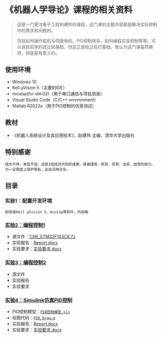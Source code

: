 # 《机器人学导论》课程的相关资料

> 这是一门更注重于工程和硬件的课程，这门课的主题内容都是解决实际控制中的需求和问题的。
>
> 包括如何操作舵机与伺服电机，PID控制体系，如何编程实现控制等等。可以说目前学的还比较基础，但这正是给之后打基础。我认为这门课虽然麻烦，但是是有意义的。

## 使用环境

* Windows 10
* Keil µVision 5（主要的IDE）
* mcuisp(for stm32)（用于串口通信与项目烧录）
* Visual Studio Code（C/C++ environment）
* Matlab R2022a（用于PID控制的仿真测试）

## 教材

* 《机器人系统设计及其应用技术》，赵建伟 主编，清华大学出版社

## 特别感谢

    独木不林，单弦不音，这是1组成员共同的成果。感谢捷哥、帆哥、铓哥、龙哥、喆哥的努力。为一定程度上保护隐私，此处没用全名。

## 目录

### 实验1：配置开发环境

    即安装Keil µVision 5、mcuisp等软件，内容略

### [实验2：编程控制1](./实验2)

* 源文件：[CAR_STM32F103C6.7z](https://pan.quark.cn/s/106f296f21af)
* 实验报告：[Report.docx](https://pan.quark.cn/s/106f296f21af)
* 实验要求：[实验要求.docx](./实验2/实验要求.docx)

### [实验3：编程控制2](./实验3)

* 源文件
* 实验报告
* 实验要求

### [实验4：Simulink仿真PID控制](./实验4)

* PID控制模型：[`PID控制模型.slx`](./实验4/PID控制模型.slx)
* 绘图代码：[`PID_Drow.m`](实验4/PID_Drow.m)
* 实验报告：[Report.docx](./实验4/Report.docx)
* 实验要求：[实验要求.docx](./实验4/实验要求.docx)
